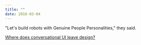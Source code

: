 ```yaml
---
title: ""
date: 2016-03-04
---
```


"Let's build robots with Genuine People Personalities," they said.

[Where does conversational UI leave design?](https://blog.truthlabs.com/where-does-conversational-ui-leave-design-7044c395be9f#.91gi00jas)
